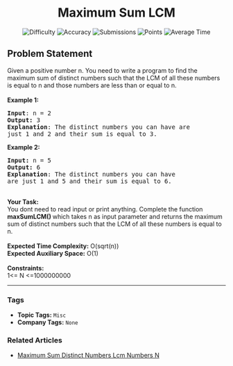 <h1 align="center">Maximum Sum LCM</h1>

<p align="center">
  <img alt="Difficulty" title="Difficulty" src="https://custom-icon-badges.demolab.com/badge/Difficulty: Easy-1F222E?style=for-the-badge&logoColor=white&logo=fire"/>
  <img alt="Accuracy" title="Accuracy" src="https://custom-icon-badges.demolab.com/badge/Accuracy: 50.2%25-1F222E?style=for-the-badge&logoColor=white&logo=target"/>
  <img alt="Submissions" title="Submissions" src="https://custom-icon-badges.demolab.com/badge/Submissions: 20K+-1F222E?style=for-the-badge&logoColor=white&logo=repo"/>
  <img alt="Points" title="Points" src="https://custom-icon-badges.demolab.com/badge/Points: 2-1F222E?style=for-the-badge&logoColor=white&logo=award"/>
  <img alt="Average Time" title="Average Time" src="https://custom-icon-badges.demolab.com/badge/Average%20Time: N/A-1F222E?style=for-the-badge&logoColor=white&logo=clock"/>
</p>

## Problem Statement

Given a positive number n. You need to write a program to find the maximum sum of distinct numbers such that the LCM of all these numbers is equal to n and those numbers are less than or equal to n.<br>
<br>
<b>Example 1:</b>

<pre><b>Input</b>: n = 2
<b>Output:</b> 3 
<b>Explanation</b>: The distinct numbers you can have are 
just 1 and 2 and their sum is equal to 3.</pre>

<b>Example 2:</b>

<pre><b>Input: </b>n = 5
<b>Output: </b>6
<b>Explanation</b>: The distinct numbers you can have 
are just 1 and 5 and their sum is equal to 6.
</pre>

<br>
<b>Your Task:  </b><br>
You dont need to read input or print anything. Complete the function <b>maxSumLCM() </b>which takes n as input parameter and returns the maximum sum of distinct numbers such that the LCM of all these numbers is equal to n.<br>
<br>
<b>Expected Time Complexity:</b> O(sqrt(n))<br>
<b>Expected Auxiliary Space:</b> O(1)<br>
<br>
<b>Constraints:</b><br>
1<= N <=1000000000


<hr>

### Tags
- **Topic Tags:** `Misc`
- **Company Tags:** `None`

### Related Articles
- [Maximum Sum Distinct Numbers Lcm Numbers N](https://www.geeksforgeeks.org/maximum-sum-distinct-numbers-lcm-numbers-n/)
